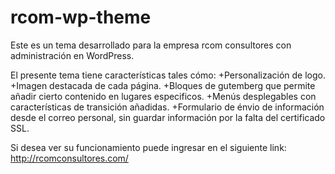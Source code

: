 # rcom-wp-theme

Este es un tema desarrollado para la empresa rcom consultores con administración en WordPress.

El presente tema tiene características tales cómo:
+Personalización de logo.
+Imagen destacada de cada página.
+Bloques de gutemberg que permite añadir cierto contenido en lugares especificos.
+Menús desplegables con características de transición añadidas.
+Formulario de énvio de información desde el correo personal, sin guardar información por la falta del certificado SSL.

Si desea ver su funcionamiento puede ingresar en el siguiente link: http://rcomconsultores.com/
